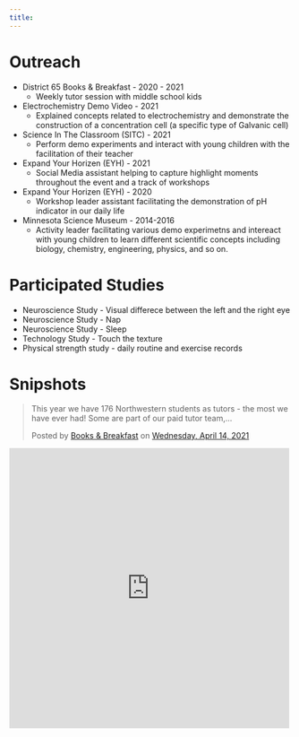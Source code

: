 ```yaml
---
title:
---
```

# Outreach

- District 65 Books & Breakfast - 2020 - 2021
  - Weekly tutor session with middle school kids
- Electrochemistry Demo Video - 2021
  - Explained concepts related to electrochemistry and demonstrate the construction of a concentration cell (a specific type of Galvanic cell)
- Science In The Classroom (SITC) - 2021
  - Perform demo experiments and interact with young children with the facilitation of their teacher
- Expand Your Horizen (EYH) - 2021
  - Social Media assistant helping to capture highlight moments throughout the event and a track of workshops
- Expand Your Horizen (EYH) - 2020
  - Workshop leader assistant facilitating the demonstration of pH indicator in our daily life
- Minnesota Science Museum - 2014-2016
  - Activity leader facilitating various demo experimetns and intereact with young children to learn different scientific concepts including biology, chemistry, engineering, physics, and so on.

# Participated Studies

- Neuroscience Study - Visual differece between the left and the right eye
- Neuroscience Study - Nap
- Neuroscience Study - Sleep
- Technology Study - Touch the texture
- Physical strength study - daily routine and exercise records

# Snipshots
<div id="fb-root"></div>
<script async defer crossorigin="anonymous" src="https://connect.facebook.net/en_US/sdk.js#xfbml=1&version=v10.0" nonce="p83wjqys"></script>


<div class="fb-post" data-href="https://www.facebook.com/booksandbreakfastevanston/posts/1741593502690049" data-width="500" data-show-text="true"><blockquote cite="https://www.facebook.com/booksandbreakfastevanston/posts/1741593502690049" class="fb-xfbml-parse-ignore"><p>This year we have 176 Northwestern students as tutors - the most we have ever had! Some are part of our paid tutor team,...</p>Posted by <a href="https://www.facebook.com/booksandbreakfastevanston/">Books &amp; Breakfast</a> on&nbsp;<a href="https://www.facebook.com/booksandbreakfastevanston/posts/1741593502690049">Wednesday, April 14, 2021</a></blockquote></div>

<iframe width="500" height="500" src="https://www.youtube.com/embed/qb-WW-nXaqU" title="YouTube video player" frameborder="0" allow="accelerometer; autoplay; clipboard-write; encrypted-media; gyroscope; picture-in-picture" allowfullscreen></iframe>
